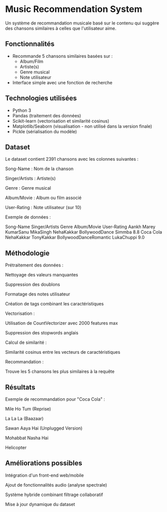 # Music Recommendation System

Un système de recommandation musicale basé sur le contenu qui suggère des chansons similaires à celles que l'utilisateur aime.

## Fonctionnalités

- Recommande 5 chansons similaires basées sur :
  - Album/Film
  - Artiste(s)
  - Genre musical
  - Note utilisateur
- Interface simple avec une fonction de recherche

## Technologies utilisées

- Python 3
- Pandas (traitement des données)
- Scikit-learn (vectorisation et similarité cosinus)
- Matplotlib/Seaborn (visualisation - non utilisé dans la version finale)
- Pickle (sérialisation du modèle)

## Dataset
Le dataset contient 2391 chansons avec les colonnes suivantes :

Song-Name : Nom de la chanson

Singer/Artists : Artiste(s)

Genre : Genre musical

Album/Movie : Album ou film associé

User-Rating : Note utilisateur (sur 10)

Exemple de données :

Song-Name	Singer/Artists	Genre	Album/Movie	User-Rating
Aankh Marey	KumarSanu MikaSingh NehaKakkar	BollywoodDance	Simmba	8.8
Coca Cola	NehaKakkar TonyKakkar	BollywoodDanceRomantic	LukaChuppi	9.0

## Méthodologie
Prétraitement des données :

Nettoyage des valeurs manquantes

Suppression des doublons

Formatage des notes utilisateur

Création de tags combinant les caractéristiques

Vectorisation :

Utilisation de CountVectorizer avec 2000 features max

Suppression des stopwords anglais

Calcul de similarité :

Similarité cosinus entre les vecteurs de caractéristiques

Recommandation :

Trouve les 5 chansons les plus similaires à la requête

  ## Résultats
Exemple de recommandation pour "Coca Cola" :

Mile Ho Tum (Reprise)

La La La (Baazaar)

Sawan Aaya Hai (Unplugged Version)

Mohabbat Nasha Hai

Helicopter

## Améliorations possibles
Intégration d'un front-end web/mobile

Ajout de fonctionnalités audio (analyse spectrale)

Système hybride combinant filtrage collaboratif

Mise à jour dynamique du dataset
